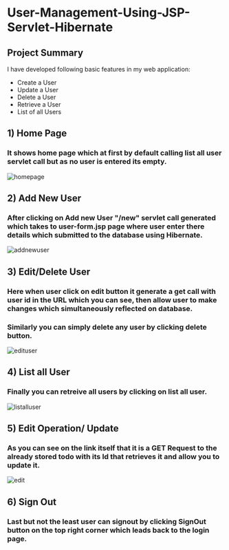 # User-Management-Using-JSP-Servlet-Hibernate

## Project Summary
I have developed following basic features in my web application:
- Create a User
- Update a User
- Delete a User
- Retrieve a User
- List of all Users
## 1) Home Page
### It shows home page which at first by default calling list all user servlet call but as no user is entered its empty.
![homepage](https://github.com/sharmar488/TodoAppUsingJSP_Servlet_Mysql_Jdbc/assets/108114441/78d968f8-7afb-4ab1-a00a-bab66506216e)

## 2) Add New User
### After clicking on Add new User "/new" servlet call generated which takes to user-form.jsp page where user enter there details which submitted to the database using Hibernate.
![addnewuser](https://github.com/sharmar488/TodoAppUsingJSP_Servlet_Mysql_Jdbc/assets/108114441/9572a64d-e001-4319-860d-b12e40d98835)

## 3) Edit/Delete User
### Here when user click on edit button it generate a get call with user id in the URL which you can see, then allow user to make changes which simultaneously reflected on database.
### Similarly you can simply delete any user by clicking delete button.
![edituser](https://github.com/sharmar488/TodoAppUsingJSP_Servlet_Mysql_Jdbc/assets/108114441/7962536f-a815-40c0-ad8e-29d49a01b71b)

## 4) List all User
### Finally you can retreive all users by clicking on list all user.
![listalluser](https://github.com/sharmar488/TodoAppUsingJSP_Servlet_Mysql_Jdbc/assets/108114441/4f4ceff5-d41d-41e9-b9df-2259ef2a7ef6)

## 5) Edit Operation/ Update
### As you can see on the link itself that it is a GET Request to the already stored todo with its Id that retrieves it and allow you to update it. 
![edit](https://github.com/sharmar488/TodoAppUsingJSP_Servlet_Mysql_Jdbc/assets/108114441/b451f59c-7bce-4b34-bc03-4185e2e3b906)

## 6) Sign Out
### Last but not the least user can signout by clicking SignOut button on the top right corner which leads back to the login page.

